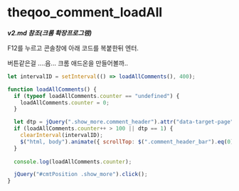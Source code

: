# theqoo_comment_loadAll


***v2.md 참조(크롬 확장프로그램)***


F12를 누르고 콘솔창에 아래 코드를 복붙한뒤 엔터.


버튼같은걸 ....음... 크롬 애드온을 만들어볼까..

``` js
let intervalID = setInterval(() => loadAllComments(), 400);

function loadAllComments() {
  if (typeof loadAllComments.counter == "undefined") {
    loadAllComments.counter = 0;
  }

  let dtp = jQuery(".show_more.comment_header").attr("data-target-page");
  if (loadAllComments.counter++ > 100 || dtp == 1) {
    clearInterval(intervalID);
    $("html, body").animate({ scrollTop: $(".comment_header_bar").eq(0).offset().top - 200 }, 2000);
  }
  
  console.log(loadAllComments.counter);

  jQuery("#cmtPosition .show_more").click();
}
```
